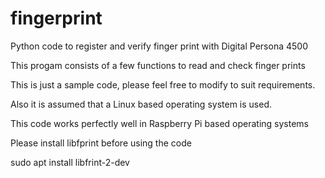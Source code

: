 # fingerprint
Python code to register and verify finger print with Digital Persona 4500 

This progam consists of a few functions to read and check finger prints

This is just a sample code, please feel free to modify to suit requirements.

Also it is assumed that a Linux based operating system is used. 

This code works perfectly well in Raspberry Pi based operating systems

Please install libfprint before using the code 

sudo apt install libfrint-2-dev
